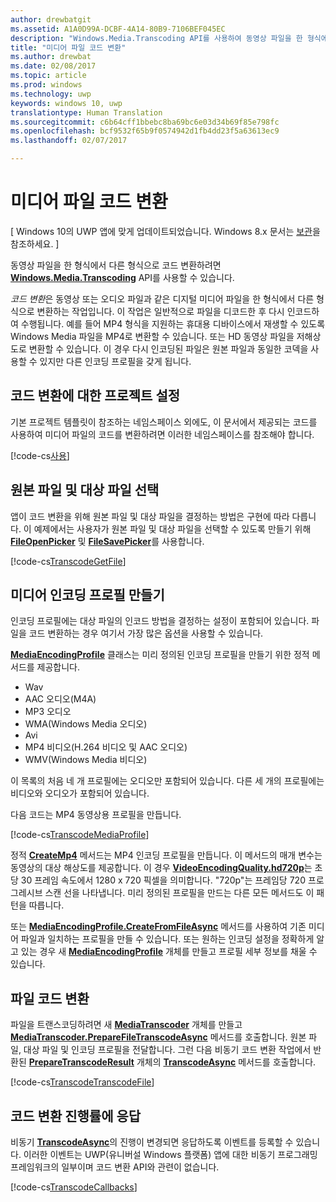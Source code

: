 ```yaml
---
author: drewbatgit
ms.assetid: A1A0D99A-DCBF-4A14-80B9-7106BEF045EC
description: "Windows.Media.Transcoding API를 사용하여 동영상 파일을 한 형식에서 다른 형식으로 코드 변환할 수 있습니다."
title: "미디어 파일 코드 변환"
ms.author: drewbat
ms.date: 02/08/2017
ms.topic: article
ms.prod: windows
ms.technology: uwp
keywords: windows 10, uwp
translationtype: Human Translation
ms.sourcegitcommit: c6b64cff1bbebc8ba69bc6e03d34b69f85e798fc
ms.openlocfilehash: bcf9532f65b9f0574942d1fb4dd23f5a63613ec9
ms.lasthandoff: 02/07/2017

---
```


# <a name="transcode-media-files"></a>미디어 파일 코드 변환

\[ Windows 10의 UWP 앱에 맞게 업데이트되었습니다. Windows 8.x 문서는 [보관](http://go.microsoft.com/fwlink/p/?linkid=619132)을 참조하세요. \]


동영상 파일을 한 형식에서 다른 형식으로 코드 변환하려면 [**Windows.Media.Transcoding**](https://msdn.microsoft.com/library/windows/apps/br207105) API를 사용할 수 있습니다.

*코드 변환*은 동영상 또는 오디오 파일과 같은 디지털 미디어 파일을 한 형식에서 다른 형식으로 변환하는 작업입니다. 이 작업은 일반적으로 파일을 디코드한 후 다시 인코드하여 수행됩니다. 예를 들어 MP4 형식을 지원하는 휴대용 디바이스에서 재생할 수 있도록 Windows Media 파일을 MP4로 변환할 수 있습니다. 또는 HD 동영상 파일을 저해상도로 변환할 수 있습니다. 이 경우 다시 인코딩된 파일은 원본 파일과 동일한 코덱을 사용할 수 있지만 다른 인코딩 프로필을 갖게 됩니다.

## <a name="set-up-your-project-for-transcoding"></a>코드 변환에 대한 프로젝트 설정

기본 프로젝트 템플릿이 참조하는 네임스페이스 외에도, 이 문서에서 제공되는 코드를 사용하여 미디어 파일의 코드를 변환하려면 이러한 네임스페이스를 참조해야 합니다.

[!code-cs[사용](./code/TranscodeWin10/cs/MainPage.xaml.cs#SnippetUsing)]

## <a name="select-source-and-destination-files"></a>원본 파일 및 대상 파일 선택

앱이 코드 변환을 위해 원본 파일 및 대상 파일을 결정하는 방법은 구현에 따라 다릅니다. 이 예제에서는 사용자가 원본 파일 및 대상 파일을 선택할 수 있도록 만들기 위해 [**FileOpenPicker**](https://msdn.microsoft.com/library/windows/apps/br207847) 및 [**FileSavePicker**](https://msdn.microsoft.com/library/windows/apps/br207871)를 사용합니다.

[!code-cs[TranscodeGetFile](./code/TranscodeWin10/cs/MainPage.xaml.cs#SnippetTranscodeGetFile)]

## <a name="create-a-media-encoding-profile"></a>미디어 인코딩 프로필 만들기

인코딩 프로필에는 대상 파일의 인코드 방법을 결정하는 설정이 포함되어 있습니다. 파일을 코드 변환하는 경우 여기서 가장 많은 옵션을 사용할 수 있습니다.

[**MediaEncodingProfile**](https://msdn.microsoft.com/library/windows/apps/hh701026) 클래스는 미리 정의된 인코딩 프로필을 만들기 위한 정적 메서드를 제공합니다.

-   Wav
-   AAC 오디오(M4A)
-   MP3 오디오
-   WMA(Windows Media 오디오)
-   Avi
-   MP4 비디오(H.264 비디오 및 AAC 오디오)
-   WMV(Windows Media 비디오)

이 목록의 처음 네 개 프로필에는 오디오만 포함되어 있습니다. 다른 세 개의 프로필에는 비디오와 오디오가 포함되어 있습니다.

다음 코드는 MP4 동영상용 프로필을 만듭니다.

[!code-cs[TranscodeMediaProfile](./code/TranscodeWin10/cs/MainPage.xaml.cs#SnippetTranscodeMediaProfile)]

정적 [**CreateMp4**](https://msdn.microsoft.com/library/windows/apps/hh701078) 메서드는 MP4 인코딩 프로필을 만듭니다. 이 메서드의 매개 변수는 동영상의 대상 해상도를 제공합니다. 이 경우 [**VideoEncodingQuality.hd720p**](https://msdn.microsoft.com/library/windows/apps/hh701290)는 초당 30 프레임 속도에서 1280 x 720 픽셀을 의미합니다. "720p"는 프레임당 720 프로그레시브 스캔 선을 나타냅니다. 미리 정의된 프로필을 만드는 다른 모든 메서드도 이 패턴을 따릅니다.

또는 [**MediaEncodingProfile.CreateFromFileAsync**](https://msdn.microsoft.com/library/windows/apps/hh701047) 메서드를 사용하여 기존 미디어 파일과 일치하는 프로필을 만들 수 있습니다. 또는 원하는 인코딩 설정을 정확하게 알고 있는 경우 새 [**MediaEncodingProfile**](https://msdn.microsoft.com/library/windows/apps/hh701026) 개체를 만들고 프로필 세부 정보를 채울 수 있습니다.

## <a name="transcode-the-file"></a>파일 코드 변환

파일을 트랜스코딩하려면 새 [**MediaTranscoder**](https://msdn.microsoft.com/library/windows/apps/br207080) 개체를 만들고 [**MediaTranscoder.PrepareFileTranscodeAsync**](https://msdn.microsoft.com/library/windows/apps/hh700936) 메서드를 호출합니다. 원본 파일, 대상 파일 및 인코딩 프로필을 전달합니다. 그런 다음 비동기 코드 변환 작업에서 반환된 [**PrepareTranscodeResult**](https://msdn.microsoft.com/library/windows/apps/hh700941) 개체의 [**TranscodeAsync**](https://msdn.microsoft.com/library/windows/apps/hh700946) 메서드를 호출합니다.

[!code-cs[TranscodeTranscodeFile](./code/TranscodeWin10/cs/MainPage.xaml.cs#SnippetTranscodeTranscodeFile)]

## <a name="respond-to-transcoding-progress"></a>코드 변환 진행률에 응답

비동기 [**TranscodeAsync**](https://msdn.microsoft.com/library/windows/apps/hh700946)의 진행이 변경되면 응답하도록 이벤트를 등록할 수 있습니다. 이러한 이벤트는 UWP(유니버설 Windows 플랫폼) 앱에 대한 비동기 프로그래밍 프레임워크의 일부이며 코드 변환 API와 관련이 없습니다.

[!code-cs[TranscodeCallbacks](./code/TranscodeWin10/cs/MainPage.xaml.cs#SnippetTranscodeCallbacks)]

 

 





